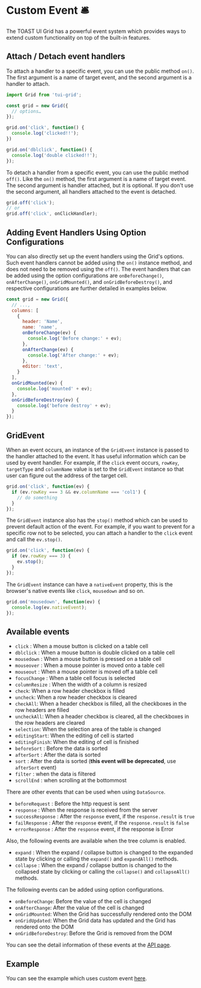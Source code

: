 # Custom Event 🛎

The TOAST UI Grid has a powerful event system which provides ways to extend custom functionality on top of the built-in features. 

## Attach / Detach event handlers

To attach a handler to a specific event, you can use the public method `on()`. The first argument is a name of target event, and the second argument is a handler to attach. 

```javascript
import Grid from 'tui-grid';

const grid = new Grid({
  // options…
});

grid.on('click', function() {
  console.log('clicked!!');
})

grid.on('dblclick', function() {
  console.log('double clicked!!');
});
```

To detach a handler from a specific event, you can use the public method `off()`. Like the `on()` method, the first argument is a name of target event. The second argument is handler attached, but it is optional. If you don't use the second argument, all handlers attached to the event is detached.

```javascript
grid.off('click');
// or
grid.off('click', onClickHandler);
```

## Adding Event Handlers Using Option Configurations

You can also directly set up the event handlers using the Grid's options. Such event handlers cannot be added using the `on()` instance method, and does not need to be removed using the `off()`. The event handlers that can be added using the option configurations are `onBeforeChange()`, `onAfterChange()`, `onGridMounted()`, and `onGridBeforeDestroy()`, and respective configurations are further detailed in examples below.

```javascript
const grid = new Grid({
  // ...,
  columns: [
    {
      header: 'Name',
      name: 'name',
      onBeforeChange(ev) {
        console.log('Before change:' + ev);
      },
      onAfterChange(ev) {
        console.log('After change:' + ev);
      },
      editor: 'text',
    }
  ],
  onGridMounted(ev) {
    console.log('mounted' + ev);
  },
  onGridBeforeDestroy(ev) {
    console.log('before destroy' + ev);
  }
});
```

## GridEvent
When an event occurs, an instance of the `GridEvent` instance is passed to the handler attached to the event. It has useful information which can be used by event handler. For example, if the `click` event occurs, `rowKey`, `targetType` and `columnName` value is set to the `GridEvent` instance so that user can figure out the address of the target cell.

```javascript
grid.on('click', function(ev) {
  if (ev.rowKey === 3 && ev.columnName === 'col1') {
    // do something
  }
});
```

The `GridEvent` instance also has the `stop()` method which can be used to prevent default action of the event. For example, if you want to prevent for a specific row not to be selected, you can attach a handler to the `click` event and call the `ev.stop()`.

```javascript
grid.on('click', function(ev) {
  if (ev.rowKey === 3) {
    ev.stop();  
  }
});
```

The `GridEvent` instance can have a `nativeEvent` property, this is the browser's native events like `click`, `mousedown` and so on.

```javascript
grid.on('mousedown', function(ev) {
  console.log(ev.nativeEvent);
});
```

## Available events

- `click` : When a mouse button is clicked on a table cell
- `dblclick` : When a mouse button is double clicked on a table cell
- `mousedown` :  When a mouse button is pressed on a table cell
- `mouseover` : When a mouse pointer is moved onto a table cell
- `mouseout` : When a mouse pointer is moved off a table cell
- `focusChange` : When a table cell focus is selected
- `columnResize` : When the width of a column is resized
- `check`: When a row header checkbox is filled
- `uncheck`: When a row header checkbox is cleared
- `checkAll`: When a header checkbox is filled, all the checkboxes in the row headers are filled
- `uncheckAll`: When a header checkbox is cleared, all the checkboxes in the row headers are cleared
- `selection`: When the selection area of the table is changed
- `editingStart`: When the editing of cell is started
- `editingFinish`: When the editing of cell is finished
- `beforeSort` : Before the data is sorted
- `afterSort` : After the data is sorted
- `sort` : After the data is sorted (**this event will be deprecated**, use `afterSort` event)
- `filter` : when the data is filtered
- `scrollEnd` : when scrolling at the bottommost

There are other events that can be used when using `DataSource`.

- `beforeRequest` : Before the http request is sent
- `response` : When the response is received from the server
- `successResponse` : After the `response` event, if the `response.result` is `true`
- `failResponse` : After the `response` event, if the `response.result` is `false`
- `errorResponse` : After the `response` event, if the response is Error

Also, the following events are available when the tree column is enabled.

- `expand` : When the expand / collapse button is changed to the expanded state by clicking or calling the `expand()` and `expandAll()` methods.
- `collapse` : When the expand / collapse button is changed to the collapsed state by clicking or calling the `collapse()` and `collapseAll()` methods.

The following events can be added using option configurations.

- `onBeforeChange`: Before the value of the cell is changed
- `onAfterChange`: After the value of the cell is changed
- `onGridMounted`: When the Grid has successfully rendered onto the DOM
- `onGridUpdated`: When the Grid data has updated and the Grid has rendered onto the DOM
- `onGridBeforeDestroy`: Before the Grid is removed from the DOM

You can see the detail information of these events at the [API page](https://nhn.github.io/tui.grid/latest/Grid#event-beforeRequest).

## Example

You can see the example which uses custom event [here](https://nhn.github.io/tui.grid/latest/tutorial-example15-custom-event).
